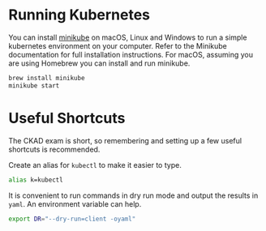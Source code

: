 # Running Kubernetes

You can install [minikube](https://minikube.sigs.k8s.io/docs/) on macOS, Linux and Windows to run a simple kubernetes environment on your computer. Refer to the Minikube documentation for full installation instructions. For macOS, assuming you are using Homebrew you can install and run minikube.

```bash
brew install minikube
minikube start
```

# Useful Shortcuts

The CKAD exam is short, so remembering and setting up a few useful shortcuts is recommended.

Create an alias for `kubectl` to make it easier to type.
```bash
alias k=kubectl
```
It is convenient to run commands in dry run mode and output the results in `yaml`. An environment variable can help.
```bash
export DR="--dry-run=client -oyaml"
```

